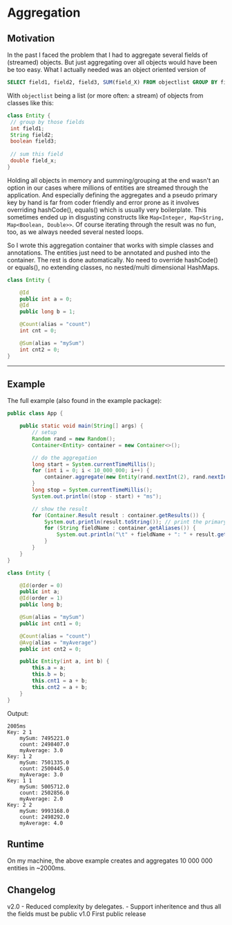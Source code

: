 # Aggregation

## Motivation 
In the past I faced the problem that I had to aggregate several fields of (streamed) objects. But just aggregating over 
all objects would have been be too easy. What I actually needed was an object oriented version of 
```sql
SELECT field1, field2, field3, SUM(field_X) FROM objectlist GROUP BY field1, field2, field3
```
With ```objectlist``` being a list (or more often: a stream) of objects from classes like this:
```java
class Entity {
 // group by those fields
 int field1;
 String field2;
 boolean field3;
 
 // sum this field
 double field_x;
}
```
Holding all objects in memory and summing/grouping at the end wasn't an option in our cases where millions of 
entities are streamed through the application. And especially defining the aggregates and a pseudo primary key by 
hand is far from coder friendly and error prone as it involves overriding hashCode(), equals() which is usually 
very boilerplate.
This sometimes ended up in disgusting constructs like ```Map<Integer, Map<String, Map<Boolean, Double>>```.
Of course iterating through the result was no fun, too, as we always needed several nested loops.

So I wrote this aggregation container that works with simple classes and annotations.
The entities just need to be annotated and pushed into the container. The rest is done automatically. No need to 
override hashCode() or equals(), no extending classes, no nested/multi dimensional HashMaps.
```java
class Entity {

    @Id 
    public int a = 0;
    @Id 
    public long b = 1;

    @Count(alias = "count")
    int cnt = 0;

    @Sum(alias = "mySum")
    int cnt2 = 0;
}
```

---

## Example
The full example (also found in the example package):

```java
public class App {

    public static void main(String[] args) {
        // setup
        Random rand = new Random();
        Container<Entity> container = new Container<>();

        // do the aggregation
        long start = System.currentTimeMillis();
        for (int i = 0; i < 10_000_000; i++) {
            container.aggregate(new Entity(rand.nextInt(2), rand.nextInt(2)));
        }
        long stop = System.currentTimeMillis();
        System.out.println((stop - start) + "ms");

        // show the result
        for (Container.Result result : container.getResults()) {
            System.out.println(result.toString()); // print the primary key(s)
            for (String fieldName : container.getAliases()) {
                System.out.println("\t" + fieldName + ": " + result.getDouble(fieldName));
            }
        }
    }
}

class Entity {

    @Id(order = 0)
    public int a;
    @Id(order = 1)
    public long b;

    @Sum(alias = "mySum")
    public int cnt1 = 0;

    @Count(alias = "count")
    @Avg(alias = "myAverage")
    public int cnt2 = 0;

    public Entity(int a, int b) {
        this.a = a;
        this.b = b;
        this.cnt1 = a + b;
        this.cnt2 = a + b;
    }
}
```

Output:
```
2005ms
Key: 2 1 
	mySum: 7495221.0
	count: 2498407.0
	myAverage: 3.0
Key: 1 2 
	mySum: 7501335.0
	count: 2500445.0
	myAverage: 3.0
Key: 1 1 
	mySum: 5005712.0
	count: 2502856.0
	myAverage: 2.0
Key: 2 2 
	mySum: 9993168.0
	count: 2498292.0
	myAverage: 4.0

```

## Runtime
On my machine, the above example creates and aggregates 10 000 000 entities in ~2000ms.


## Changelog
v2.0 
    - Reduced complexity by delegates.
    - Support inheritence and thus all the fields must be public
v1.0 First public release